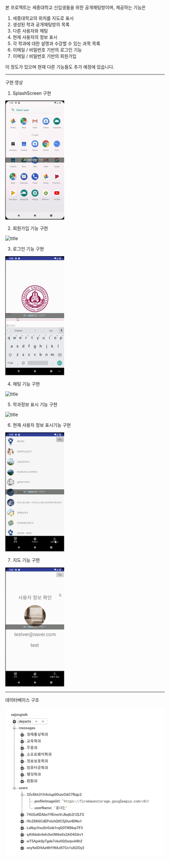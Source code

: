 본 프로젝트는 세종대학교 신입생들을 위한 공개채팅방이며, 제공하는 기능은

1. 세종대학교의 위치를 지도로 표시
2. 생성된 학과 공개채팅방의 목록
3. 다른 사용자와 채팅
4. 현재 사용자의 정보 표시
5. 각 학과에 대한 설명과 수강할 수 있는 과목 목록
6. 이메일 / 비밀번호 기반의 로그인 기능
7. 이메일 / 비밀번호 기반의 회원가입 

이 정도가 있으며 현재 다른 기능들도 추가 예정에 있습니다.

-------------------------------------------------------------------------------------------------------------------------------------------
구현 영상

1. SplashScreen 구현


![title](/image/SplashScreen.gif)


2. 회원가입 기능 구현

![title](/image/signup.gif)

3. 로그인 기능 구현

![title](/image/login.gif)

4. 채팅 기능 구현

![title](/image/chat.gif)

5. 학과정보 표시 기능 구현

![title](/image/department.gif)

6. 현재 사용자 정보 표시기능 구현

![title](/image/currentUser.gif)

7. 지도 기능 구현

![title](/image/map.gif)

-------------------------------------------------------------------------------------------------------------------------------------------

데이터베이스 구조

![title](/image/database.PNG)
